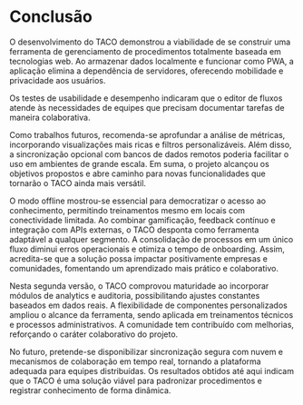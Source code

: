 # Conclusão

O desenvolvimento do TACO demonstrou a viabilidade de se construir uma ferramenta de gerenciamento de procedimentos totalmente baseada em tecnologias web. Ao armazenar dados localmente e funcionar como PWA, a aplicação elimina a dependência de servidores, oferecendo mobilidade e privacidade aos usuários.

Os testes de usabilidade e desempenho indicaram que o editor de fluxos atende às necessidades de equipes que precisam documentar tarefas de maneira colaborativa.

Como trabalhos futuros, recomenda-se aprofundar a análise de métricas, incorporando visualizações mais ricas e filtros personalizáveis. Além disso, a sincronização opcional com bancos de dados remotos poderia facilitar o uso em ambientes de grande escala. Em suma, o projeto alcançou os objetivos propostos e abre caminho para novas funcionalidades que tornarão o TACO ainda mais versátil.

O modo offline mostrou-se essencial para democratizar o acesso ao conhecimento, permitindo treinamentos mesmo em locais com conectividade limitada. Ao combinar gamificação, feedback contínuo e integração com APIs externas, o TACO desponta como ferramenta adaptável a qualquer segmento. A consolidação de processos em um único fluxo diminui erros operacionais e otimiza o tempo de onboarding. Assim, acredita-se que a solução possa impactar positivamente empresas e comunidades, fomentando um aprendizado mais prático e colaborativo.

Nesta segunda versão, o TACO comprovou maturidade ao incorporar módulos de analytics e auditoria, possibilitando ajustes constantes baseados em dados reais. A flexibilidade de componentes personalizados ampliou o alcance da ferramenta, sendo aplicada em treinamentos técnicos e processos administrativos. A comunidade tem contribuído com melhorias, reforçando o caráter colaborativo do projeto.

No futuro, pretende-se disponibilizar sincronização segura com nuvem e mecanismos de colaboração em tempo real, tornando a plataforma adequada para equipes distribuídas. Os resultados obtidos até aqui indicam que o TACO é uma solução viável para padronizar procedimentos e registrar conhecimento de forma dinâmica.
